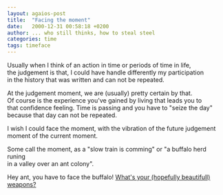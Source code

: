 ```yaml
---
layout: agaios-post
title:  "Facing the moment"
date:   2000-12-31 00:58:18 +0200
author: ... who still thinks, how to steal steel
categories: time
tags: timeface
---
```


Usually when I think of an action in time or periods of time in life,  
the judgement is that, I could have handle differently my participation  
in the history that was written and can not be repeated. 

At the judgement moment, we are (usually) pretty certain by that.  
Of course is the experience you've gained by living that leads you to  
that confidence feeling. Time is passing and you have to "seize the day"  
because that day can not be repeated.

I wish I could face the moment, with the vibration of the future judgement  
moment of the current moment.

Some call the moment, as a "slow train is comming" or "a buffalo herd runing  
in a valley over an ant colony".

Hey ant, you have to face the buffalo! 
[What's your (hopefully beautifull) weapons?](https://www.youtube.com/watch?v=JTTC_fD598A)
